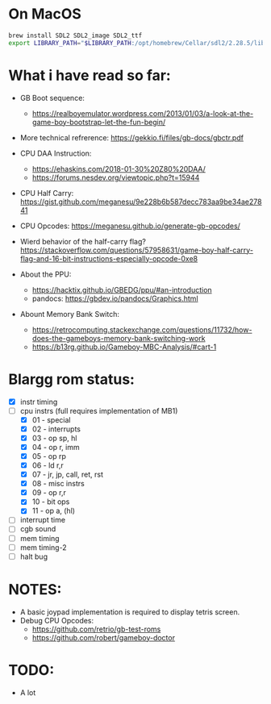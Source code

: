 # On MacOS
```bash
brew install SDL2 SDL2_image SDL2_ttf
export LIBRARY_PATH="$LIBRARY_PATH:/opt/homebrew/Cellar/sdl2/2.28.5/lib/"
```

# What i have read so far:
- GB Boot sequence:
    - https://realboyemulator.wordpress.com/2013/01/03/a-look-at-the-game-boy-bootstrap-let-the-fun-begin/

- More technical refrerence: https://gekkio.fi/files/gb-docs/gbctr.pdf

- CPU DAA Instruction:
    - https://ehaskins.com/2018-01-30%20Z80%20DAA/
    - https://forums.nesdev.org/viewtopic.php?t=15944

- CPU Half Carry: https://gist.github.com/meganesu/9e228b6b587decc783aa9be34ae27841

- CPU Opcodes: https://meganesu.github.io/generate-gb-opcodes/

- Wierd behavior of the half-carry flag? https://stackoverflow.com/questions/57958631/game-boy-half-carry-flag-and-16-bit-instructions-especially-opcode-0xe8

- About the PPU: 
    - https://hacktix.github.io/GBEDG/ppu/#an-introduction
    - pandocs: https://gbdev.io/pandocs/Graphics.html

- Abount Memory Bank Switch:
    - https://retrocomputing.stackexchange.com/questions/11732/how-does-the-gameboys-memory-bank-switching-work
    - https://b13rg.github.io/Gameboy-MBC-Analysis/#cart-1


# Blargg rom status:
- [x] instr timing
- [ ] cpu instrs (full requires implementation of MB1)
    - [x] 01 - special
    - [x] 02 - interrupts
    - [x] 03 - op sp, hl
    - [x] 04 - op r, imm
    - [x] 05 - op rp
    - [x] 06 - ld r,r
    - [x] 07 - jr, jp, call, ret, rst
    - [x] 08 - misc instrs
    - [x] 09 - op r,r
    - [x] 10 - bit ops
    - [x] 11 - op a, (hl)
- [ ] interrupt time
- [ ] cgb sound
- [ ] mem timing
- [ ] mem timing-2
- [ ] halt bug

# NOTES:
- A basic joypad implementation is required to display tetris screen.
- Debug CPU Opcodes:
    - https://github.com/retrio/gb-test-roms
    - https://github.com/robert/gameboy-doctor


# TODO:
- A lot
